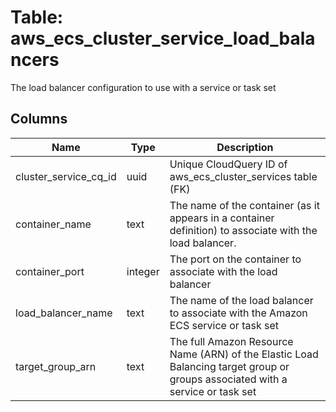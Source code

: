 
# Table: aws_ecs_cluster_service_load_balancers
The load balancer configuration to use with a service or task set
## Columns
| Name        | Type           | Description  |
| ------------- | ------------- | -----  |
|cluster_service_cq_id|uuid|Unique CloudQuery ID of aws_ecs_cluster_services table (FK)|
|container_name|text|The name of the container (as it appears in a container definition) to associate with the load balancer.|
|container_port|integer|The port on the container to associate with the load balancer|
|load_balancer_name|text|The name of the load balancer to associate with the Amazon ECS service or task set|
|target_group_arn|text|The full Amazon Resource Name (ARN) of the Elastic Load Balancing target group or groups associated with a service or task set|
